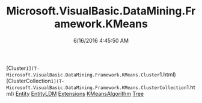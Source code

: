 ﻿---
title: Microsoft.VisualBasic.DataMining.Framework.KMeans
date: 6/16/2016 4:45:50 AM
---

[Cluster`1](T-Microsoft.VisualBasic.DataMining.Framework.KMeans.Cluster`1.html)
[ClusterCollection`1](T-Microsoft.VisualBasic.DataMining.Framework.KMeans.ClusterCollection`1.html)
[Entity](T-Microsoft.VisualBasic.DataMining.Framework.KMeans.Entity.html)
[EntityLDM](T-Microsoft.VisualBasic.DataMining.Framework.KMeans.EntityLDM.html)
[Extensions](T-Microsoft.VisualBasic.DataMining.Framework.KMeans.Extensions.html)
[KMeansAlgorithm](T-Microsoft.VisualBasic.DataMining.Framework.KMeans.KMeansAlgorithm.html)
[Tree](T-Microsoft.VisualBasic.DataMining.Framework.KMeans.Tree.html)
